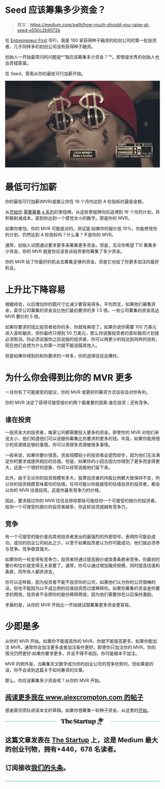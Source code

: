 # Seed 应该筹集多少资金？

> 原文：<https://medium.com/swlh/how-much-should-you-raise-at-seed-e550c2b9072b>

在 [Entrepreneur First](http://www.joinef.com) (EF)，我是 100 家获得种子融资的初创公司的第一批投资者，几乎同样多的初创公司没有获得种子融资。

创始人一开始最常问的问题是*“我应该筹集多少资金？”*。即使是优秀的创始人也会弄错答案。

在 Seed，答案从你的最低可行加薪开始。

![](img/42c08a9e773ec9f6609770b71d648b77.png)

# 最低可行加薪

你的最低可行加薪(MVR)是能让你在 18 个月内达到 A 轮指标的最低金额。

从[开始你](https://www.saastr.com/benchmarks-in-saas-for-seed-and-series-a-rounds/) [需要筹集](https://bettereveryday.vc/how-much-traction-do-you-really-need-to-raise-a-seed-or-series-a-round-5fb0cf532201) [a 系列](https://tomtunguz.com/series-a-saas-startup-benchmarks-for-2018/)的里程碑。从这些里程碑向后追溯到 18 个月的计划，并积极削减成本，直到你达到一个感觉太小的数字。那是你的 MVR。

如果你害怕，你的 MVR 可能是对的。测试是:如果你的报价低 10%，你能修改你的计划，仍然达到 A 轮指标吗？什么事？不是你的 MVR。

通常，创始人试图通过要求更多来筹集更多资金。但是，无论你希望 T10 筹集多少资金，你的 MVR 就是你应该告诉投资者你筹集了多少资金。

你的 MVR 给了你最好的机会去筹集足够的资金。但是它也给了你更多加注的最好机会。

# 上升比下降容易

根据经验，以后增加你的圆尺寸比减少要容易得多。平均而言，如果他们募集资金，英孚公司募集的资金会比他们最初要求的多 1.5 倍。一些公司筹集的资金高达 MVR 要价的 5 倍。

如果你要求的钱比投资者给你的多，你就有麻烦了。如果你说你需要 100 万美元进入首轮融资，但你最终只得到 50 万美元，那么你说服投资者的首轮融资计划就必须取消。你必须说服你之前说服的投资者，你可以用更少的钱达到同样的目标，现在他们会想为什么你第一次就不能说服其他人。

但是如果你得到的和你要求的一样多，你的选择往往会爆炸。

# 为什么你会得到比你的 MVR 更多

一旦你有了可能接受的提议，你的 MVR 或更好的筹资方式往往会对你有利。

你的 MVR 决定了获得可接受报价的两个最重要的因素:谁在投资；还有竞争。

## 谁在投资

一般资金大的投资者，每家公司都需要投入更多的资金。即使你的 MVR 对他们来说太小，他们知道他们可以说服你筹集比你要求的更多的钱。毕竟，如果你能用很少的资源做足够的事情，你可以用很多资源做很多事情。

一般来说，如果你要价很高，资金规模较小的投资者会望而却步，因为他们无法满足你的要求或提供相应的估值。但是，如果你的小回合因为你得到了更多而变得更大，这是一个很好的迹象，你可以经常说服他们留下来。

此外，由于无论你的投资规模有多大，股票投资者的持股比例都大致保持不变，所以你的投资规模意味着你的估值。任何可能以你能接受的估值投资的投资者，都会以你的 MVR 估值投资。这是你最有竞争力的价格。

因此，要求超过你的 MVR 往往会排除那些可能给你一个可接受的报价的投资者。给你一个可接受的报价的投资者越多，你这轮投资就越有竞争力。

## 竞争

有一个可接受的报价是向其他投资者发出的最强烈的外部信号，表明你可能会成功。成功的创业公司如此之少，以至于如果投资者认为你可能成功，他们就必须参与竞争。竞争极其强大。

如果你的一轮变得有竞争力，投资者将通过提高报价或改善条款来竞争。你最初的要价和估价就变得无关紧要了。通常，你可以通过增加融资规模，同时提高估值和条款，将所有人都挤进去。

你可以这样做，因为投资者不能不投资你的公司，如果他们认为你的公司很棒的话，但也不能因为以不成比例的估值投资而过度稀释你。如果你筹集的资金是你要求的两倍，投资者不会把你的股份稀释两倍，因为他们需要你在以后保持激励。

矛盾的是，从你的 MVR 开始比一开始就试图筹集更多资金更容易。

# 少即是多

从你的 MVR 开始。如果你不能提高你的 MVR，你就不能提高更多。如果你能加注 MVR，通常你会加注更多或者加注条件更好。即使你只加注你的 MVR，你的情况仍然更好:如果你要求更多，并且不得不收回，你可能根本不加注。

MVR 的例外是，当筹集天文数字成为你的创业公司的竞争优势时。但如果是的话，你不会读到这篇关于如何筹资的文章。

那么，你应该筹集多少资金呢？从你的 MVR 开始。

## [阅读更多我在 www.alexcrompton.com 的帖子](http://www.alexcrompton.com)

感谢英孚团队阅读本文的草稿。如果你想筹集一轮种子资金，从这里的[开始](http://www.joinef.com/)。

[![](img/308a8d84fb9b2fab43d66c117fcc4bb4.png)](https://medium.com/swlh)

## 这篇文章发表在 [The Startup](https://medium.com/swlh) 上，这是 Medium 最大的创业刊物，拥有+446，678 名读者。

## 订阅接收[我们的头条](https://growthsupply.com/the-startup-newsletter/)。

[![](img/b0164736ea17a63403e660de5dedf91a.png)](https://medium.com/swlh)